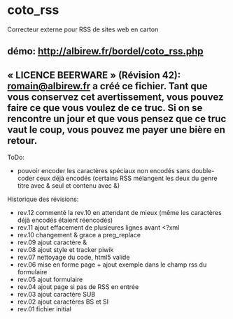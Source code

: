 coto_rss
========

Correcteur externe pour RSS de sites web en carton

démo: http://albirew.fr/bordel/coto_rss.php
 ----------------------------------------------------------------------------
 « LICENCE BEERWARE » (Révision 42):
 <romain@albirew.fr> a créé ce fichier. Tant que vous conservez cet avertissement,
 vous pouvez faire ce que vous voulez de ce truc. Si on se rencontre un jour et
 que vous pensez que ce truc vaut le coup, vous pouvez me payer une bière en
 retour.
 ----------------------------------------------------------------------------
 
ToDo:
- pouvoir encoder les caractères spéciaux non encodés sans double-coder ceux déjà encodés (certains RSS mélangent les deux du genre titre avec & seul et contenu avec &amp;)

Historique des révisions:

- rev.12 commenté la rev.10 en attendant de mieux (même les caractères déjà encodés étaient réencodés)
- rev.11 ajout effacement de plusieures lignes avant <?xml
- rev.10 changement & grace a preg_replace
- rev.09 ajout caractère &
- rev.08 ajout style et tracker piwik
- rev.07 nettoyage du code, html5 valide
- rev.06 mise en forme page + ajout exemple dans le champ rss du formulaire
- rev.05 ajout formulaire
- rev.04 ajout page si pas de RSS en entrée
- rev.03 ajout caractère SUB
- rev.02 ajout caractères BS et SI
- rev.01 fichier initial
